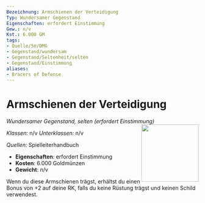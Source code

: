 ```yaml
---
Bezeichnung: Armschienen der Verteidigung
Typ: Wundersamer Gegenstand
Eigenschaften: erfordert Einstimmung
Gew.: n/v
Kst.: 6.000 GM
tags:
- Quelle/5e/DMG
- Gegenstand/wundersam
- Gegenstand/Seltenheit/selten
- Gegenstand/Einstimmung
aliases:
- Bracers of Defense
---
```

# Armschienen der Verteidigung
*Wundersamer Gegenstand, selten (erfordert Einstimmung)* 
<img src="Armschienen-der-Verteidigung.webp" align="right" width="150">

_Klassen:_ n/v
_Unterklassen:_  n/v

_Quellen:_ Spielleiterhandbuch

- **Eigenschaften**: erfordert Einstimmung
- **Kosten**: 6.000 Goldmünzen
- **Gewicht**: n/v

Wenn du diese Armschienen trägst, erhältst du einen Bonus von +2 auf deine RK, falls du keine Rüstung trägst und keinen Schild verwendest.